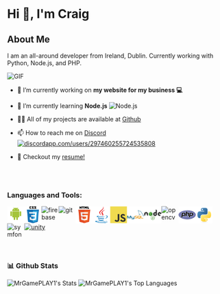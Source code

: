 # Hi 👋, I'm Craig

## About Me
I am an all-around developer from Ireland, Dublin. Currently working with Python, Node.js, and PHP.

![GIF](https://i.pinimg.com/originals/06/60/ef/0660efe82fa3da42ed56eef013171835.gif)

- 🔭 I’m currently working on **my website for my business 💻**
- 🌱 I’m currently learning **Node.js** <img alt="Node.js" height ="30px" src="https://raw.githubusercontent.com/rahul-jha98/github_readme_icons/main/language_and_tools/square/node/node.svg">
- 👨‍💻 All of my projects are available at [Github](https://github.com/MrGamePLAY1?tab=repositories)
- 📫 How to reach me on [Discord](discordapp.com/users/297460255724535808) 
   <a href="https://discord.gg/discordapp.com/users/297460255724535808" target="blank">
      <img align="center" src="https://raw.githubusercontent.com/rahuldkjain/github-profile-readme-generator/master/src/images/icons/Social/discord.svg" alt="discordapp.com/users/297460255724535808" height="30" width="40" />
   </a>
- 📄 Checkout my [resume!](https://drive.google.com/file/d/1zpQmBAbH-0wgFvyl5VngXGF1Ll_FeChE/view?usp=sharing)

 

  <br/>
  <br/>



<h3 align="left">Languages and Tools:</h3>
<p align="left"> <a href="https://developer.android.com" target="_blank" rel="noreferrer"> <img align="left" src="https://raw.githubusercontent.com/devicons/devicon/master/icons/android/android-original-wordmark.svg" alt="android" width="40" height="40"/> </a>
<a href="https://www.w3schools.com/css/" target="_blank" rel="noreferrer"> <img align="left" src="https://raw.githubusercontent.com/devicons/devicon/master/icons/css3/css3-original-wordmark.svg" alt="css3" width="40" height="40"/> </a> 
<a href="https://firebase.google.com/" target="_blank" rel="noreferrer"> <img align="left" src="https://www.vectorlogo.zone/logos/firebase/firebase-icon.svg" alt="firebase" width="40" height="40"/> </a> 
<a href="https://git-scm.com/" target="_blank" rel="noreferrer"> <img align="left" src="https://www.vectorlogo.zone/logos/git-scm/git-scm-icon.svg" alt="git" width="40" height="40"/> </a> 
<a href="https://www.w3.org/html/" target="_blank" rel="noreferrer"> <img align="left" src="https://raw.githubusercontent.com/devicons/devicon/master/icons/html5/html5-original-wordmark.svg" alt="html5" width="40" height="40"/> </a> 
<a href="https://www.java.com" target="_blank" rel="noreferrer"> <img align="left" src="https://raw.githubusercontent.com/devicons/devicon/master/icons/java/java-original.svg" alt="java" width="40" height="40"/> </a> 
<a href="https://developer.mozilla.org/en-US/docs/Web/JavaScript" target="_blank" rel="noreferrer"> <img align="left" src="https://raw.githubusercontent.com/devicons/devicon/master/icons/javascript/javascript-original.svg" alt="javascript" width="40" height="40"/> </a> 
<a href="https://www.mysql.com/" target="_blank" rel="noreferrer"> <img align="left" src="https://raw.githubusercontent.com/devicons/devicon/master/icons/mysql/mysql-original-wordmark.svg" alt="mysql" width="40" height="40"/> </a> 
<a href="https://nodejs.org" target="_blank" rel="noreferrer"> <img align="left" src="https://raw.githubusercontent.com/devicons/devicon/master/icons/nodejs/nodejs-original-wordmark.svg" alt="nodejs" width="40" height="40"/> </a> 
<a href="https://opencv.org/" target="_blank" rel="noreferrer"> <img align="left" src="https://www.vectorlogo.zone/logos/opencv/opencv-icon.svg" alt="opencv" width="40" height="40"/> </a> 
<a href="https://www.php.net" target="_blank" rel="noreferrer"> <img align="left" src="https://raw.githubusercontent.com/devicons/devicon/master/icons/php/php-original.svg" alt="php" width="40" height="40"/> </a> 
<a href="https://www.python.org" target="_blank" rel="noreferrer"> <img align="left" src="https://raw.githubusercontent.com/devicons/devicon/master/icons/python/python-original.svg" alt="python" width="40" height="40"/> </a> 
<a href="https://symfony.com" target="_blank" rel="noreferrer"> <img align="left" src="https://symfony.com/logos/symfony_black_03.svg" alt="symfony" width="40" height="40"/> </a> <a href="https://unity.com/" target="_blank" rel="noreferrer"> <img src="https://www.vectorlogo.zone/logos/unity3d/unity3d-icon.svg" alt="unity" width="40" height="40"/> </a> </p>

<br>
<br>



### 📊 Github Stats
![MrGamePLAY1's Stats](https://github-readme-stats.vercel.app/api?username=MrGamePLAY1&theme=dracula&show_icons=true&hide_border=true&count_private=true)
![MrGamePLAY1's Top Languages](https://github-readme-stats.vercel.app/api/top-langs/?username=MrGamePLAY1&theme=dracula&show_icons=true&hide_border=true&layout=compact)

